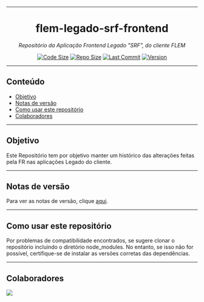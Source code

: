 <hr>
<h1 align="center">flem-legado-srf-frontend</h1>
<p align=center><i align="center">Repositório da Aplicação Frontend Legado "SRF", do cliente FLEM</i></p>
<div align="center">

<a href="">[![Code Size](https://img.shields.io/github/languages/code-size/frtechdev/flem-legado-srf-frontend)](https://github.com/frtechdev/flem-legado-srf-frontend)</a>
<a href="">[![Repo Size](https://img.shields.io/github/repo-size/frtechdev/flem-legado-srf-frontend)](https://github.com/frtechdev/flem-legado-srf-frontend)</a>
<a href="">[![Last Commit](https://img.shields.io/github/last-commit/frtechdev/flem-legado-srf-frontend)](https://github.com/frtechdev/flem-legado-srf-frontend/)</a>
<a href="">![Version](https://img.shields.io/badge/version-2.1.1-005bff) </a>

</div>
<hr>

## Conteúdo

- [Objetivo](#objetivo)
- [Notas de versão](#notas-de-versão)
- [Como usar este repositório](#como-usar-este-repositório)
- [Colaboradores](#colaboradores)

<hr>

## Objetivo

Este Repositório tem por objetivo manter um histórico das alterações feitas pela FR nas aplicações Legado do cliente.

<hr>

## Notas de versão

Para ver as notas de versão, clique [aqui](https://github.com/frtechdev/flem-legado-srf-frontend/blob/master/CHANGELOG.md).

<hr>

## Como usar este repositório

Por problemas de compatibilidade encontrados, se sugere clonar o repositório incluindo o diretório node_modules. No entanto, se isso não for possível,
certifique-se de instalar as versões corretas das dependências.

<hr>

## Colaboradores

<a href="https://github.com/frtechdev/flem-legado-srf-frontend/graphs/contributors">
  <img src="https://contrib.rocks/image?repo=frtechdev/flem-legado-srf-frontend" />
</a>
